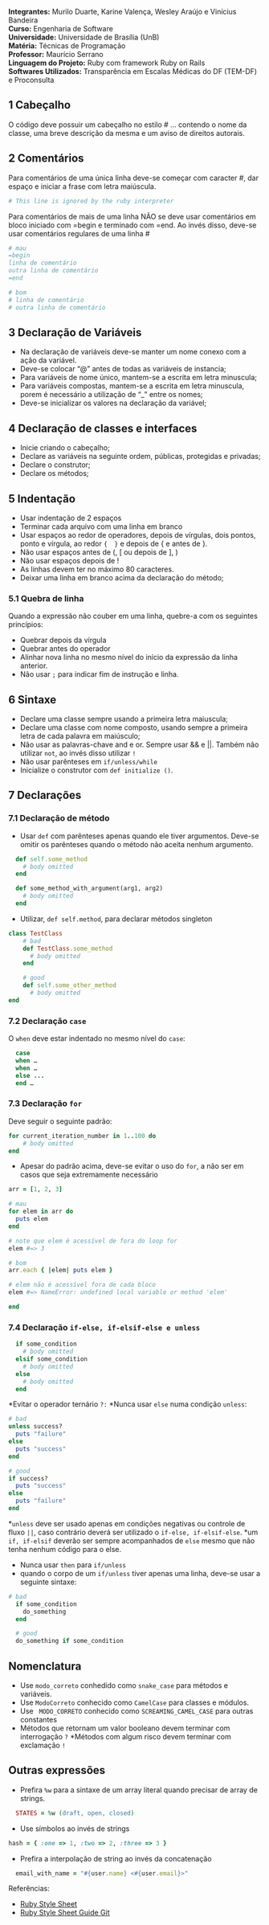 **Integrantes:** Murilo Duarte, Karine Valença, Wesley Araújo e Vinícius Bandeira  
**Curso:** Engenharia de Software  
**Universidade:** Universidade de Brasília (UnB)  
**Matéria:** Técnicas de Programação   
**Professor:** Maurício Serrano  
**Linguagem do Projeto:** Ruby com framework Ruby on Rails  
**Softwares Utilizados:** Transparência em Escalas Médicas do DF (TEM-DF) e Proconsulta



## 1 Cabeçalho

O código deve possuir um cabeçalho no estilo # ... contendo o nome da classe, uma breve descrição da mesma e um aviso de direitos autorais.

## 2 Comentários

Para comentários de uma única linha deve-se começar com caracter #, dar espaço e iniciar a frase com letra maiúscula.
```ruby
# This line is ignored by the ruby interpreter
```
Para comentários de mais de uma linha NÃO se deve usar comentários em bloco iniciado com =begin e terminado com =end. Ao invés disso, deve-se usar comentários regulares de uma linha #


``` ruby
# mau
=begin
linha de comentário
outra linha de comentário
=end

# bom
# linha de comentário
# outra linha de comentário
```
## 3 Declaração de Variáveis

* Na declaração de variáveis deve-se manter um nome conexo com a ação da variável.
* Deve-se colocar “@” antes de todas as variáveis de instancia;
* Para variáveis de nome único, mantem-se a escrita em letra minuscula;
* Para variáveis compostas, mantem-se a escrita em letra minuscula, porem é necessário a utilização de “_” entre os nomes;
* Deve-se inicializar os valores na declaração da variável;

## 4 Declaração de classes e interfaces

* Inicie criando o cabeçalho;
* Declare as variáveis na seguinte ordem, públicas, protegidas e privadas;
* Declare o construtor;
* Declare os métodos;

## 5 Indentação

* Usar indentação de 2 espaços
* Terminar cada arquivo com uma linha em branco
* Usar espaços ao redor de operadores, depois de vírgulas, dois pontos, ponto e vírgula, ao redor `{  }` e depois de { e antes de }.
* Não usar espaços antes de (, [ ou depois de  ], )
* Não usar espaços depois de !
* As linhas devem ter no máximo 80 caracteres.
* Deixar uma linha em branco acima da declaração do método; 

### 5.1 Quebra de linha

Quando a expressão não couber em uma linha, quebre-a com os seguintes princípios:

* Quebrar depois da vírgula
* Quebrar antes do operador
* Alinhar nova linha no mesmo nível do início da expressão da linha anterior.
* Não usar `;` para indicar fim de instrução e linha. 

## 6 Sintaxe
* Declare uma classe sempre usando a primeira letra maiuscula;
* Declare uma classe com nome composto, usando sempre a primeira letra de cada palavra em maiúsculo;
* Não usar as palavras-chave and e or. Sempre usar && e ||. Também não utilizar `not`, ao invés disso utilizar `!` 
* Não usar parênteses em ```if/unless/while```
* Inicialize o construtor com ```def initialize ()```.
 
## 7 Declarações
### 7.1 Declaração de método

* Usar ```def``` com parênteses apenas quando ele tiver argumentos. Deve-se omitir os parênteses quando o método não aceita nenhum argumento.

``` ruby
  def self.some_method
    # body omitted
  end

  def some_method_with_argument(arg1, arg2)
    # body omitted
  end
```


* Utilizar, ```def self.method```, para declarar métodos singleton

```ruby
class TestClass
    # bad
    def TestClass.some_method
      # body omitted
    end

    # good
    def self.some_other_method
      # body omitted
end
```
### 7.2 Declaração `case`

O `when` deve estar indentado no mesmo nível do `case`:

``` ruby
  case
  when …
  when …
  else ...
  end …
```

### 7.3 Declaração `for`

Deve seguir o seguinte padrão:

``` ruby 
for current_iteration_number in 1..100 do
    # body omitted
end
```
* Apesar do padrão acima, deve-se evitar o uso do `for`, a não ser em casos que seja extremamente necessário

```ruby
arr = [1, 2, 3]

# mau
for elem in arr do
  puts elem
end

# note que elem é acessível de fora do loop for
elem #=> 3

# bom
arr.each { |elem| puts elem }

# elem não é acessível fora de cada bloco
elem #=> NameError: undefined local variable or method 'elem'

end
```

### 7.4 Declaração `if-else, if-elsif-else e unless`
``` ruby
  if some_condition
    # body omitted
  elsif some_condition
    # body omitted
  else
    # body omitted
  end
```
*Evitar o operador ternário `?:`
*Nunca usar `else` numa condição `unless`:
```ruby
# bad
unless success?
  puts "failure"
else
  puts "success"
end

# good
if success?
  puts "success"
else
  puts "failure"
end
```
*`unless` deve ser usado apenas em condições negativas ou controle de fluxo `||`, caso contrário deverá ser utilizado o `if-else, if-elsif-else`.
*um `if, if-elsif` deverão ser sempre acompanhados de `else` mesmo que não tenha nenhum código para o else.
* Nunca usar `then` para `if/unless`
* quando o corpo de um `if/unless` tiver apenas uma linha, deve-se usar a seguinte sintaxe:
``` ruby 
# bad
  if some_condition
    do_something
  end

  # good
  do_something if some_condition
```

## Nomenclatura

* Use ``` modo_correto ``` conhedido como `snake_case` para métodos e variáveis.
* Use ``` ModoCorreto ``` conhecido como `CamelCase` para classes e módulos.
* Use ``` MODO_CORRETO``` conhecido como `SCREAMING_CAMEL_CASE` para outras constantes
* Métodos que retornam um valor booleano devem terminar com interrogação `?`
*Métodos com algum risco devem terminar com exclamação `!`

## Outras expressões

* Prefira ```%w``` para a sintaxe de um array literal quando precisar de array de strings.

``` ruby
  STATES = %w (draft, open, closed)
```

* Use símbolos ao invés de strings

``` ruby
hash = { :one => 1, :two => 2, :three => 3 }
```

* Prefira a interpolação de string ao invés da concatenação

``` ruby
  email_with_name = "#{user.name} <#{user.email}>"
```



Referências: 
* [Ruby Style Sheet](https://github.com/bbatsov/ruby-style-guide) 
* [Ruby Style Sheet Guide Git](https://github.com/styleguide/ruby)
